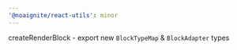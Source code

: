 ```yaml
---
'@noaignite/react-utils': minor
---
```


createRenderBlock - export new `BlockTypeMap` & `BlockAdapter` types
